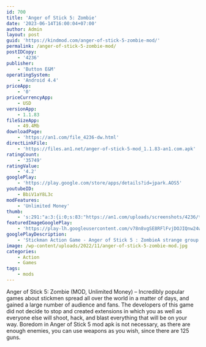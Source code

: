 ```yaml
---
id: 700
title: 'Anger of Stick 5: Zombie'
date: '2023-06-14T16:00:04+07:00'
author: Admin
layout: post
guid: 'https://kindmod.com/anger-of-stick-5-zombie-mod/'
permalink: /anger-of-stick-5-zombie-mod/
postIDCopy:
    - '4236'
publisher:
    - 'Button E&M'
operatingSystem:
    - 'Android 4.4'
priceApp:
    - '0'
priceCurrencyApp:
    - USD
versionApp:
    - 1.1.83
fileSizeApp:
    - 49.4Mb
downloadPage:
    - 'https://an1.com/file_4236-dw.html'
directLinkFile:
    - 'https://files.an1.net/anger-of-stick-5-mod_1.1.83-an1.com.apk'
ratingCount:
    - '35749'
ratingValue:
    - '4.2'
googlePlay:
    - 'https://play.google.com/store/apps/details?id=jpark.AOS5'
youtubeID:
    - BbiV1aY8L3c
modFeatures:
    - 'Unlimited Money'
thumb:
    - 's:291:"a:3:{i:0;s:83:"https://an1.com/uploads/screenshots/4236/thumbs/anger-of-stick-5-zombie-146320.webp";i:1;s:83:"https://an1.com/uploads/screenshots/4236/thumbs/anger-of-stick-5-zombie-348939.webp";i:2;s:83:"https://an1.com/uploads/screenshots/4236/thumbs/anger-of-stick-5-zombie-373080.webp";}";'
featuredImageGooglePlay:
    - 'https://play-lh.googleusercontent.com/v78n8vgSE8RFlFvjDOJIQnw24wE261GP5UgCD86zsfWlocfpjTPVZvwRVSJYaLJpjL0'
googlePlayDescription:
    - 'Stickman Action Game - Anger of Stick 5 : ZombieA strange group of enemies appeared in the city and captured innocent people to use them as experimental tool. Massive people have turned into zombies. The angry stick man and his friends are the only hope that they can save the town''s people and destroy enemies.[RPG''s growth elements].'
image: /wp-content/uploads/2022/11/anger-of-stick-5-zombie-mod.jpg
categories:
    - Action
    - Games
tags:
    - mods
---
```


Anger of Stick 5: Zombie (MOD, Unlimited Money) – Incredibly popular games about stickmen spread all over the world in a matter of days, and gained a large number of audience and fans. The developers of this game did not decide to stop and created extensions in which you as well as everyone else will shoot, hack, and blast everything that will be on your way. Boredom in Anger of Stick 5 mod apk is not necessary, as there are enough enemies, you can use weapons as you wish, since there are 125 guns.